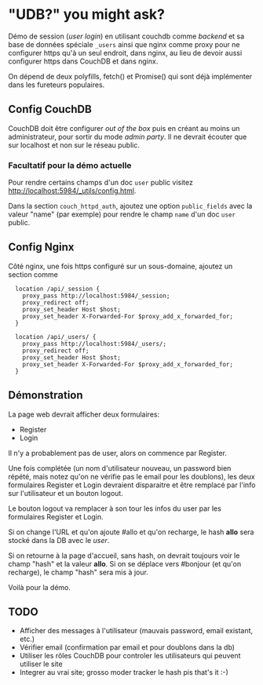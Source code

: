 # "UDB?" you might ask?

Démo de session (*user login*) en utilisant couchdb comme *backend*
et sa base de données spéciale ```_users``` ainsi que nginx comme proxy
pour ne configurer https qu'à un seul endroit, dans nginx, au lieu
de devoir aussi configurer https dans CouchDB et dans nginx.

On dépend de deux polyfills, fetch() et Promise() qui sont
déjà implémenter dans les fureteurs populaires.

## Config CouchDB
CouchDB doit être configurer *out of the box* puis en créant au moins
un administrateur, pour sortir du mode *admin party*. Il ne devrait
écouter que sur localhost et non sur le réseau public.

### Facultatif pour la démo actuelle
Pour rendre certains champs d'un doc ```user``` public
visitez <http://localhost:5984/_utils/config.html>.

Dans la section ```couch_httpd_auth```,
ajoutez une option ```public_fields```
avec la valeur "name" (par exemple) pour rendre le champ
```name``` d'un doc ```user``` public.

## Config Nginx
Côté nginx, une fois https configuré sur un sous-domaine,
ajoutez un section comme

```
  location /api/_session {
    proxy_pass http://localhost:5984/_session;
    proxy_redirect off;
    proxy_set_header Host $host;
    proxy_set_header X-Forwarded-For $proxy_add_x_forwarded_for;
  }

  location /api/_users/ {
    proxy_pass http://localhost:5984/_users/;
    proxy_redirect off;
    proxy_set_header Host $host;
    proxy_set_header X-Forwarded-For $proxy_add_x_forwarded_for;
  }
```

## Démonstration
La page web devrait afficher deux formulaires:

* Register
* Login

Il n'y a probablement pas de user, alors on commence par Register.

Une fois complétée (un nom d'utilisateur nouveau, un password bien répété,
mais notez qu'on ne vérifie pas le email pour les doublons), les deux
formulaires Register et Login devraient disparaitre et être remplacé par
l'info sur l'utilisateur et un bouton logout.

Le bouton logout va remplacer à son tour les infos du user par les
formulaires Register et Login.

Si on change l'URL et qu'on ajoute #allo et qu'on recharge,
le hash **allo** sera stocké dans la DB avec le *user*.

Si on retourne à la page d'accueil, sans hash, on devrait toujours voir
le champ "hash" et la valeur **allo**. Si on se déplace vers #bonjour
(et qu'on recharge), le champ "hash" sera mis à jour.

Voilà pour la démo.

## TODO
* Afficher des messages à l'utilisateur (mauvais password, email existant, etc.)
* Vérifier email (confirmation par email et pour doublons dans la db)
* Utiliser les rôles CouchDB pour controler les utilisateurs qui peuvent utiliser le site
* Integrer au vrai site; grosso moder tracker le hash pis that's it :-)
